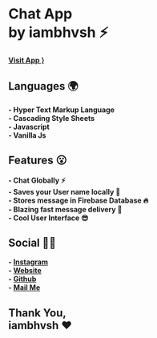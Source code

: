 # Chat App <br/> by iambhvsh ⚡

**[Visit App ⟩](https://iambhvshchat.vercel.app)**

## Languages 🌍

**- Hyper Text Markup Language**
<br/>
**- Cascading Style Sheets**
<br/>
**- Javascript**
<br/>
**- Vanilla Js**

## Features 😮

**- Chat Globally ⚡**
<br/>
**- Saves your User name locally 🤩**
<br/>
**- Stores message in Firebase Database 🔥**
<br/>
**- Blazing fast message delivery 🥵**
<br/>
**- Cool User Interface 😎**

## Social 👨🏻

**- [Instagram](https://instagram.com/iambhvsh)**
<br/>
**- [Website](https://iambhvsh.vercel.app)**
<br/>
**- [Github](https://github.com/iambhvsh)**
<br/>
**- [Mail Me](mailto:iam.bhvsh@gmail.com)**

## Thank You, <br/> iambhvsh ❤️
